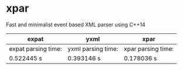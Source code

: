 # xpar
Fast and minimalist event based XML parser using C++14


| expat                | yxml                 | xpar                 |
|----------------------|----------------------|----------------------|
| expat parsing time:  | yxml parsing time:   | xpar parsing time:   |
| 0.522445 s           | 0.393146 s           | 0.178036 s           |

